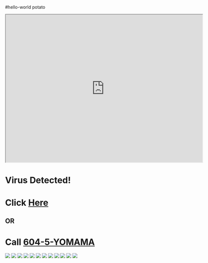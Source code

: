 #hello-world
potato
<html>
<head>
</head>
<body>
<iframe width="640" height="480" src="https://www.youtube.com/embed/3lw_MZXiABA?autoplay=1"></iframe>
<h1>Virus Detected!</h1>
<h1>Click <a href="https://www.youtube.com/watch?v=dQw4w9WgXcQ" target="_blank">Here</a></h1>
<h2>OR</h2>
<h1>Call <a href="https://www.youtube.com/watch?v=RbM2F-cfN0A&t=20s">604-5-YOMAMA</a></h1>
<img src="http://i.imgur.com/OB6C0Bz.gif">
<img src="http://i.imgur.com/OB6C0Bz.gif">
<img src="http://i.imgur.com/OB6C0Bz.gif">
<img src="http://i.imgur.com/OB6C0Bz.gif">
<img src="http://i.imgur.com/OB6C0Bz.gif">
<img src="http://i.imgur.com/OB6C0Bz.gif">
<img src="http://i.imgur.com/m3bIMsR.gif">
<img src="http://i.imgur.com/m3bIMsR.gif">
<img src="http://i.imgur.com/m3bIMsR.gif">
<img src="http://i.imgur.com/m3bIMsR.gif">
<img src="http://i.imgur.com/m3bIMsR.gif">
<img src="http://i.imgur.com/m3bIMsR.gif">
</body>
</html>
